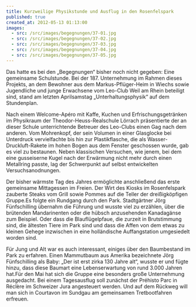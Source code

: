 ```yaml
---
title: Kurzweilige Physikstunde und Ausflug in den Rosenfelspark
published: true
created_at: 2012-05-13 01:13:00
images:
  - src: /src/images/begegnungen/37-01.jpg
  - src: /src/images/begegnungen/37-02.jpg
  - src: /src/images/begegnungen/37-03.jpg
  - src: /src/images/begegnungen/37-04.jpg
  - src: /src/images/begegnungen/37-05.jpg
---
```


Das hatte es bei den „Begegnungen“ bisher noch nicht gegeben: Eine gemeinsame Schulstunde. Bei der 187. Unternehmung im Rahmen dieses Projekts, an dem Bewohner aus dem Markus-Pflüger-Heim in Wiechs sowie Jugendliche und junge Erwachsene vom Leo-Club Weil am Rhein beteiligt sind, stand am letzten Aprilsamstag „Unterhaltungsphysik“ auf dem Stundenplan.

Nach einem Welcome-Apéro mit Kaffe, Kuchen und Erfrischungsgetränken im Physikraum der Theodor-Heuss-Realschule Lörrach präsentierte der an dieser Schule unterrichtende Betreuer des Leo-Clubs einen Gag nach dem anderen. Vom Mohrenkopf, der sein Volumen in einer Glasglocke bei Unterdruck vervielfachte bis hin zur Plastikflasche, die als Wasser-Druckluft-Rakete im hohen Bogen aus dem Fenster geschossen wurde, gab es viel zu bestaunen. Neben klassischen Versuchen, wie jenem, bei dem eine gusseiserne Kugel nach der Erwärmung nicht mehr durch einen Metallring passte, lag der Schwerpunkt auf selbst entwickelten Versuchsanodnungen.

Der bisher wärmste Tag des Jahres ermöglichte anschließend das erste gemeinsame Mittagessen im Freien. Der Wirt des Kiosks im Rosenfelspark zauberte Steaks vom Grill sowie Pommes auf die Teller der dreißigköpfigen Gruppe.Es folgte ein Rundgang durch den Park. Stadtgärtner Jörg Fünfschilling übernahm die Führung und wusste viel zu erzählen, über die brütenden Mandarinenten oder die hübsch anzusehenden Kanadagänse zum Beispiel. Oder dass die Blauflügelpfaue, die zurzeit in Brutstimmung sind, die ältesten Tiere im Park sind und dass die Affen von dem etwas zu kleinen Gehege inzwischen in eine holländische Auffangstation umgesiedelt worden sind.

Für Jung und Alt war es auch interessant, einiges über den Baumbestand im Park zu erfahren. Einen Mammutbaum aus Amerika bezeichnete Jörg Fünfschilling als Baby: „Der ist erst zirka 130 Jahre alt“, wusste er und fügte hinzu, dass diese Baumart eine Lebenserwartung von rund 3.000 Jahren hat.Für den Mai hat sich die Gruppe eine besonders große Unternehmung ausgedacht. Bei einem Tagesausflug soll zunächst der Préhisto Parc in Réclère im Schweizer Jura angesteuert werden. Und auf dem Rückweg will man sich in Courtavon im Sundgau am gemeinsamen Tretbootfahren erfreuen.
